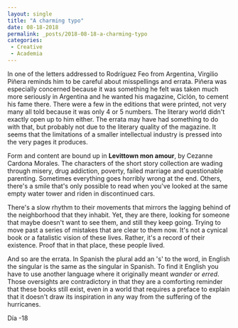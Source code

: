 ```yaml
---
layout: single
title: "A charming typo"
date: 08-18-2018
permalink: _posts/2018-08-18-a-charming-typo
categories:
 - Creative
 - Academia
---
```


In one of the letters addressed to Rodríguez Feo from Argentina, Virgilio Piñera reminds him to be careful about misspellings and errata. Piñera was especially concerned because it was something he felt was taken much more seriously in Argentina and he wanted his magazine, Ciclón, to cement his fame there. There were a few in the editions that were printed, not very many all told because it was only 4 or 5 numbers. The literary world didn't exactly open up to him either. The errata may have had something to do with that, but probably not due to the literary quality of the magazine. It seems that the limitations of a smaller intellectual industry is pressed into the very pages it produces.



Form and content are bound up in **Levittown mon amour**,  by Cezanne Cardona Morales. The characters of the short story collection are wading through misery, drug addiction, poverty, failed marriage and questionable parenting. Sometimes everything goes horribly wrong at the end. Others, there's a smile that's only possible to read when you've looked at the same empty water tower and riden in discontinued cars. 



There's a slow rhythm to their movements that mirrors the lagging behind of the neighborhood that they inhabit. Yet, they are there, looking for someone that maybe doesn't want to see them, and still they keep going. Trying to move past a series of mistakes that are clear to them now. It's not a cynical book or a fatalistic vision of these lives. Rather, it's a record of their existence. Proof that in that place, these people lived. 



And so are the errata. In Spanish the plural add an 's' to the word, in English the singular is the same as the singular in Spanish. To find it English you have to use another language where it originally meant *wander* or *erred*. Those oversights are contradictory in that they are a comforting reminder that these books still exist, even in a world that requires a preface to explain that it doesn't draw its inspiration in any way from the suffering of the hurricanes. 



Día -18         
